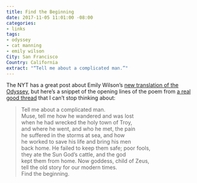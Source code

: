 ```yaml
---
title: Find the Beginning
date: 2017-11-05 11:01:00 -08:00
categories:
- links
tags:
- odyssey
- cat manning
- emily wilson
City: San Francisco
Country: California
extract: "“Tell me about a complicated man.”"
---
```


The NYT has a great post about Emily Wilson’s [new translation of the Odyssey](https://www.nytimes.com/2017/11/02/magazine/the-first-woman-to-translate-the-odyssey-into-english.html), but here’s a snippet of the opening lines of the poem from [a real good thread](https://twitter.com/catacalypto/status/926359329887764481) that I can’t stop thinking about:

> Tell me about a complicated man.  
Muse, tell me how he wandered and was lost  
when he had wrecked the holy town of Troy,  
and where he went, and who he met, the pain  
he suffered in the storms at sea, and how  
he worked to save his life and bring his men  
back home. He failed to keep them safe; poor fools,  
they ate the Sun God’s cattle, and the god  
kept them from home. Now goddess, child of Zeus,  
tell the old story for our modern times.  
Find the beginning.  